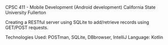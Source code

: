 CPSC 411 - Mobile Development (Android development)
California State University Fullerton

Creating a RESTful server using SQLite to add/retrieve records using GET/POST requests.

Technologies Used: POSTman, SQLite, DBbrowser, IntelliJ
Language: Kotlin
